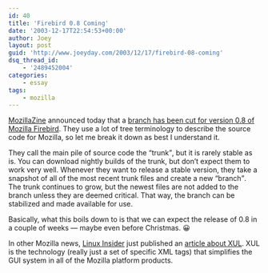 ```yaml
---
id: 40
title: 'Firebird 0.8 Coming'
date: '2003-12-17T22:54:53+00:00'
author: Joey
layout: post
guid: 'http://www.joeyday.com/2003/12/17/firebird-08-coming'
dsq_thread_id:
    - '2489452004'
categories:
    - essay
tags:
    - mozilla
---
```


[MozillaZine](http://www.mozillazine.org) announced today that a [branch has been cut for version 0.8 of Mozilla Firebird](http://www.mozillazine.org/talkback.html?article=4104). They use a lot of tree terminology to describe the source code for Mozilla, so let me break it down as best I understand it.

They call the main pile of source code the <q>trunk</q>, but it is rarely stable as is. You can download nightly builds of the trunk, but don’t expect them to work very well. Whenever they want to release a stable version, they take a snapshot of all of the most recent trunk files and create a new <q>branch</q>. The trunk continues to grow, but the newest files are not added to the branch unless they are deemed critical. That way, the branch can be stabilized and made available for use.

Basically, what this boils down to is that we can expect the release of 0.8 in a couple of weeks — maybe even before Christmas. 😀

In other Mozilla news, [Linux Insider](http://www.linuxinsider.com) just published an [article about XUL](http://www.linuxinsider.com/perl/story/32404.html). XUL is the technology (really just a set of specific XML tags) that simplifies the GUI system in all of the Mozilla platform products.